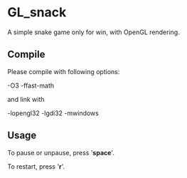 # GL_snack
A simple snake game only for win, with OpenGL rendering.

## Compile

Please compile with following options:

-O3 -ffast-math

and link with 

-lopengl32 -lgdi32 -mwindows

## Usage

To pause or unpause, press '**space**'.

To restart, press '**r**'.

